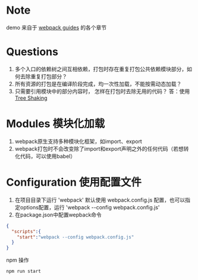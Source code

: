 # Note
demo 来自于 [webpack guides](https://webpack.js.org/guides/asset-management/) 的各个章节

# Questions
1. 多个入口的依赖树之间互相依赖，打包时存在重复打包公共依赖模块部分，如何去除重复打包部分？
2. 所有资源的打包是在编译阶段完成，均一次性加载，不能按需动态加载？
3. 只需要引用模块中的部分内容时， 怎样在打包时去除无用的代码？
答：使用 [Tree Shaking](https://webpack.js.org/guides/tree-shaking/)

# Modules 模块化加载
1. webpack原生支持多种模块化框架，如import、export
2. webpack打包时不会改变除了import和export声明之外的任何代码（若想转化代码，可以使用babel）

# Configuration 使用配置文件
1. 在项目目录下运行 'webpack' 默认使用 webpack.config.js 配置，也可以指定options配置，运行 'webpack --config webpack.config.js'
2. 在package.json中配置wepback命令
```json
{
  "scripts":{
    "start":"webpack --config webpack.config.js"
  }
}
```
npm 操作
```bash
npm run start
```
